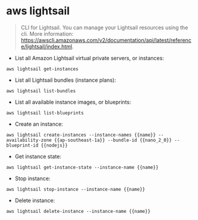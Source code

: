 # aws lightsail

> CLI for Lightsail.
> You can manage your Lightsail resources using the cli.
> More information: <https://awscli.amazonaws.com/v2/documentation/api/latest/reference/lightsail/index.html>.

- List all Amazon Lightsail virtual private servers, or instances:

`aws lightsail get-instances`

- List all Lightsail bundles (instance plans):

`aws lightsail list-bundles`

- List all available instance images, or blueprints:

`aws lightsail list-blueprints`

- Create an instance:

`aws lightsail create-instances --instance-names {{name}} --availability-zone {{ap-southeast-1a}} --bundle-id {{nano_2_0}} --blueprint-id {{nodejs}}`

- Get instance state:

`aws lightsail get-instance-state --instance-name {{name}}`

- Stop instance:

`aws lightsail stop-instance --instance-name {{name}}`

- Delete instance:

`aws lightsail delete-instance --instance-name {{name}}`
